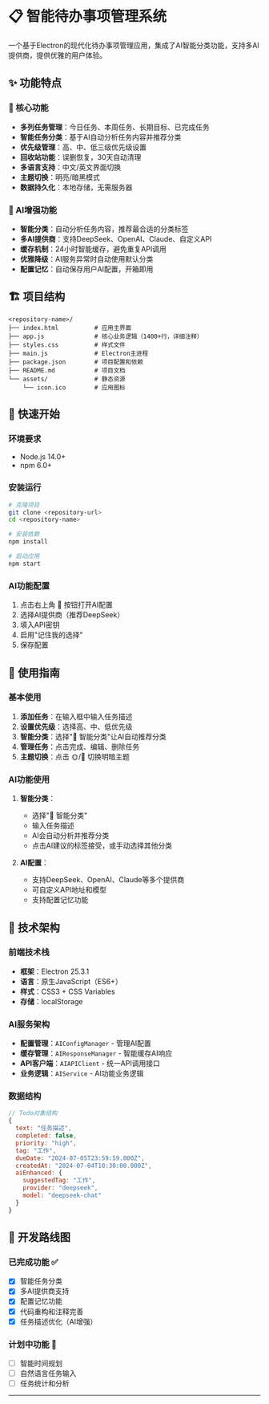 # 📋 智能待办事项管理系统

一个基于Electron的现代化待办事项管理应用，集成了AI智能分类功能，支持多AI提供商，提供优雅的用户体验。

## ✨ 功能特点

### 🎯 核心功能
- **多列任务管理**：今日任务、本周任务、长期目标、已完成任务
- **智能任务分类**：基于AI自动分析任务内容并推荐分类
- **优先级管理**：高、中、低三级优先级设置
- **回收站功能**：误删恢复，30天自动清理
- **多语言支持**：中文/英文界面切换
- **主题切换**：明亮/暗黑模式
- **数据持久化**：本地存储，无需服务器

### 🤖 AI增强功能
- **智能分类**：自动分析任务内容，推荐最合适的分类标签
- **多AI提供商**：支持DeepSeek、OpenAI、Claude、自定义API
- **缓存机制**：24小时智能缓存，避免重复API调用
- **优雅降级**：AI服务异常时自动使用默认分类
- **配置记忆**：自动保存用户AI配置，开箱即用

## 🏗️ 项目结构

```
<repository-name>/
├── index.html          # 应用主界面
├── app.js              # 核心业务逻辑（1400+行，详细注释）
├── styles.css          # 样式文件
├── main.js             # Electron主进程
├── package.json        # 项目配置和依赖
├── README.md           # 项目文档
└── assets/             # 静态资源
    └── icon.ico        # 应用图标
```

## 🚀 快速开始

### 环境要求
- Node.js 14.0+
- npm 6.0+

### 安装运行
```bash
# 克隆项目
git clone <repository-url>
cd <repository-name>

# 安装依赖
npm install

# 启动应用
npm start
```

### AI功能配置
1. 点击右上角 🤖 按钮打开AI配置
2. 选择AI提供商（推荐DeepSeek）
3. 填入API密钥
4. 启用"记住我的选择"
5. 保存配置

## 📖 使用指南

### 基本使用
1. **添加任务**：在输入框中输入任务描述
2. **设置优先级**：选择高、中、低优先级
3. **智能分类**：选择"🤖 智能分类"让AI自动推荐分类
4. **管理任务**：点击完成、编辑、删除任务
5. **主题切换**：点击 🌞/🌙 切换明暗主题

### AI功能使用
1. **智能分类**：
   - 选择"🤖 智能分类"
   - 输入任务描述
   - AI会自动分析并推荐分类
   - 点击AI建议的标签接受，或手动选择其他分类

2. **AI配置**：
   - 支持DeepSeek、OpenAI、Claude等多个提供商
   - 可自定义API地址和模型
   - 支持配置记忆功能

## 🔧 技术架构

### 前端技术栈
- **框架**：Electron 25.3.1
- **语言**：原生JavaScript（ES6+）
- **样式**：CSS3 + CSS Variables
- **存储**：localStorage

### AI服务架构
- **配置管理**：`AIConfigManager` - 管理AI配置
- **缓存管理**：`AIResponseManager` - 智能缓存AI响应
- **API客户端**：`AIAPIClient` - 统一API调用接口
- **业务逻辑**：`AIService` - AI功能业务逻辑

### 数据结构
```javascript
// Todo对象结构
{
  text: "任务描述",
  completed: false,
  priority: "high",
  tag: "工作",
  dueDate: "2024-07-05T23:59:59.000Z",
  createdAt: "2024-07-04T10:30:00.000Z",
  aiEnhanced: {
    suggestedTag: "工作",
    provider: "deepseek",
    model: "deepseek-chat"
  }
}
```

## 🔮 开发路线图

### 已完成功能 ✅
- [x] 智能任务分类
- [x] 多AI提供商支持
- [x] 配置记忆功能
- [x] 代码重构和注释完善
- [x] 任务描述优化（AI增强）

### 计划中功能 🚧
- [ ] 智能时间规划
- [ ] 自然语言任务输入
- [ ] 任务统计和分析

---
